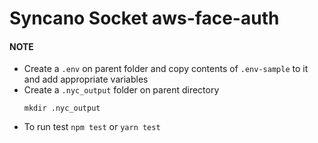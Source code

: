 # Syncano Socket aws-face-auth

#### NOTE
* Create a `.env` on parent folder and copy contents of `.env-sample` to it and add appropriate variables 
* Create a `.nyc_output` folder on parent directory
    ```
    mkdir .nyc_output
    ```
* To run test
    `npm test` or `yarn test`

